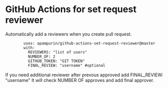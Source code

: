 # GitHub Actions for set request reviewer

Automatically add a reviewers when you create pull request.

```
        uses: apampurin/github-actions-set-request-reviewer@master
        with:
          REVIEWERS: "list of users"
          NUMBER_OF: 2
          GITHUB_TOKEN: "GIT TOKEN"
          FINAL_REVIEW: "username" #optional
```
If you need additional reviewer after prevous approved add FINAL_REVIEW: "username"
It will check NUMBER OF approves and add final approver.